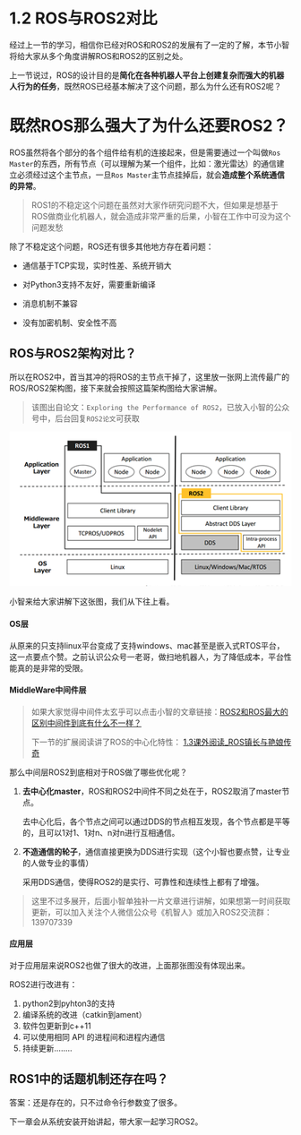 # 1.2 ROS与ROS2对比

经过上一节的学习，相信你已经对ROS和ROS2的发展有了一定的了解，本节小智将给大家从多个角度讲解ROS和ROS2的区别之处。

上一节说过，ROS的设计目的是**简化在各种机器人平台上创建复杂而强大的机器人行为的任务**，既然ROS已经基本解决了这个问题，那么为什么还有ROS2呢？



# 既然ROS那么强大了为什么还要ROS2？

ROS虽然将各个部分的各个组件给有机的连接起来，但是需要通过一个叫做`Ros Master`的东西，所有节点（可以理解为某一个组件，比如：激光雷达）的通信建立必须经过这个主节点，一旦`Ros Master`主节点挂掉后，就会**造成整个系统通信的异常**。



> ROS1的不稳定这个问题在虽然对大家作研究问题不大，但如果是想基于ROS做商业化机器人，就会造成非常严重的后果，小智在工作中可没为这个问题发愁



除了不稳定这个问题，ROS还有很多其他地方存在着问题：

- 通信基于TCP实现，实时性差、系统开销大

- 对Python3支持不友好，需要重新编译
- 消息机制不兼容
- 没有加密机制、安全性不高



## ROS与ROS2架构对比？

所以在ROS2中，首当其冲的将ROS的主节点干掉了，这里放一张网上流传最广的ROS/ROS2架构图，接下来就会按照这篇架构图给大家讲解。

> 该图出自论文：`Exploring the Performance of ROS2`，已放入小智的公众号中，后台回复`ROS2论文`可获取



![ROS1和ROS2对比](1.2ROS与ROS2对比/imgs/image-20210717153612576.png)





小智来给大家讲解下这张图，我们从下往上看。

#### OS层

从原来的只支持linux平台变成了支持windows、mac甚至是嵌入式RTOS平台，这一点要点个赞。之前认识公众号一老哥，做扫地机器人，为了降低成本，平台性能真的是非常的受限。



#### MiddleWare中间件层

> 如果大家觉得中间件太玄乎可以点击小智的文章链接：[ROS2和ROS最大的区别中间件到底有什么不一样？](https://zhuanlan.zhihu.com/p/390607053)
>
> 下一节的扩展阅读讲了ROS的中心化特性： [1.3课外阅读_ROS镇长与艳娘传奇](1.3课外阅读_ROS镇长与艳娘传奇.md) 

那么中间层ROS2到底相对于ROS做了哪些优化呢？



1. **去中心化master**，ROS和ROS2中间件不同之处在于，ROS2取消了master节点。

   去中心化后，各个节点之间可以通过DDS的节点相互发现，各个节点都是平等的，且可以1对1、1对n、n对n进行互相通信。

   

2. **不造通信的轮子**，通信直接更换为DDS进行实现（这个小智也要点赞，让专业的人做专业的事情）

   采用DDS通信，使得ROS2的是实行、可靠性和连续性上都有了增强。

> 这里不过多展开，后面小智单独补一片文章进行讲解，如果想第一时间获取更新，可以加入关注个人微信公众号《机智人》或加入ROS2交流群：139707339

#### 应用层

对于应用层来说ROS2也做了很大的改进，上面那张图没有体现出来。

ROS2进行改进有：

1. python2到pyhton3的支持
2. 编译系统的改进（catkin到ament）
3. 软件包更新到c++11
4. 可以使用相同 API 的进程间和进程内通信
5. 持续更新........



## ROS1中的话题机制还存在吗？

答案：还是存在的，只不过命令行参数变了很多。





下一章会从系统安装开始讲起，带大家一起学习ROS2。





